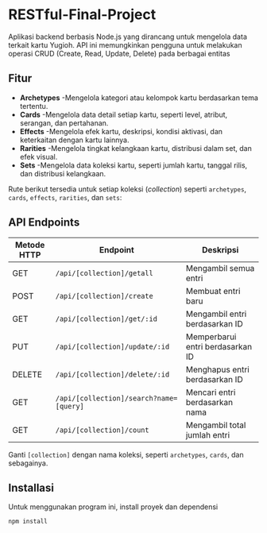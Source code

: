 # RESTful-Final-Project
Aplikasi backend berbasis Node.js yang dirancang untuk mengelola data terkait kartu Yugioh. API ini memungkinkan pengguna untuk melakukan operasi CRUD (Create, Read, Update, Delete) pada berbagai entitas 

## Fitur
- **Archetypes**
    -Mengelola kategori atau kelompok kartu berdasarkan tema tertentu.
- **Cards** 
    -Mengelola data detail setiap kartu, seperti level, atribut, serangan, dan pertahanan.
- **Effects** 
    -Mengelola efek kartu, deskripsi, kondisi aktivasi, dan keterkaitan dengan kartu lainnya.
- **Rarities** 
    -Mengelola tingkat kelangkaan kartu, distribusi dalam set, dan efek visual.
- **Sets** 
    -Mengelola data koleksi kartu, seperti jumlah kartu, tanggal rilis, dan distribusi kelangkaan.

Rute berikut tersedia untuk setiap koleksi (*collection*) seperti `archetypes`, `cards`, `effects`, `rarities`, dan `sets`:

## API Endpoints

| Metode HTTP | Endpoint                                     | Deskripsi                      |
|-------------|----------------------------------------------|--------------------------------|
| GET         | `/api/[collection]/getall`                   | Mengambil semua entri          |
| POST        | `/api/[collection]/create`                   | Membuat entri baru             |
| GET         | `/api/[collection]/get/:id`                  | Mengambil entri berdasarkan ID |
| PUT         | `/api/[collection]/update/:id`               | Memperbarui entri berdasarkan ID |
| DELETE      | `/api/[collection]/delete/:id`               | Menghapus entri berdasarkan ID |
| GET         | `/api/[collection]/search?name=[query]`      | Mencari entri berdasarkan nama |
| GET         | `/api/[collection]/count`                    | Mengambil total jumlah entri   |

Ganti `[collection]` dengan nama koleksi, seperti `archetypes`, `cards`, dan sebagainya.

## Installasi
Untuk menggunakan program ini, install proyek dan dependensi
```bash
npm install
